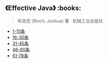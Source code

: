 <h2>《Effective Java》 :books: </h2> 

> 布洛克 (Bloch, Joshua) 著    机械工业出版社

* <a href="https://github.com/wuping5719/MyCNBlogs/blob/master/Reading-Notes/EffectiveJava/EffectiveJava1.md">1-15条</a>
* <a href="https://github.com/wuping5719/MyCNBlogs/blob/master/Reading-Notes/EffectiveJava/EffectiveJava2.md">16-30条</a>
* <a href="https://github.com/wuping5719/MyCNBlogs/blob/master/Reading-Notes/EffectiveJava/EffectiveJava3.md">31-45条</a>
* <a href="https://github.com/wuping5719/MyCNBlogs/blob/master/Reading-Notes/EffectiveJava/EffectiveJava4.md">46-60条</a>
* <a href="https://github.com/wuping5719/MyCNBlogs/blob/master/Reading-Notes/EffectiveJava/EffectiveJava5.md">61-78条</a>
